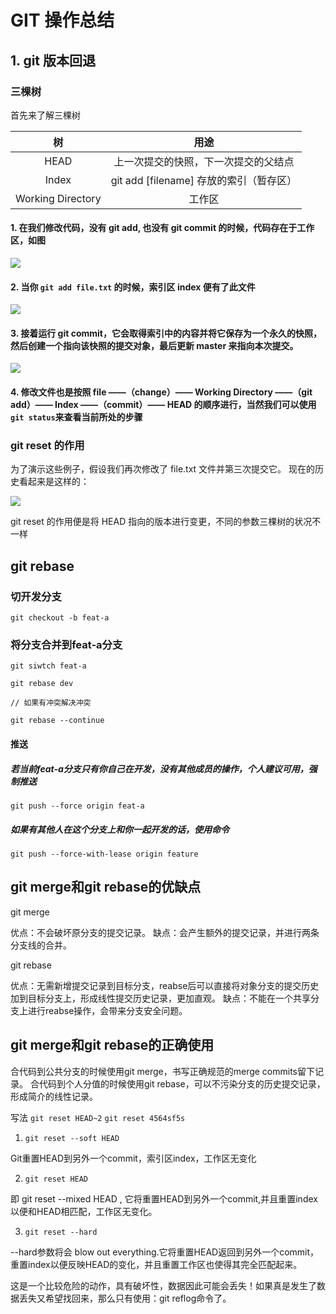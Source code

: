 # GIT 操作总结

## 1. git 版本回退

### 三棵树

首先来了解三棵树

|树|用途|
|:---:|:---:|
|HEAD|上一次提交的快照，下一次提交的父结点|
|Index|git add [filename] 存放的索引（暂存区）|
|Working Directory|工作区|

#### 1. 在我们修改代码，没有 git add, 也没有 git commit 的时候，代码存在于工作区，如图
![](https://user-gold-cdn.xitu.io/2019/3/13/16975a2ff36abc3c?w=679&h=521&f=png&s=31765)


#### 2. 当你 `git add file.txt` 的时候，索引区 index 便有了此文件
![](https://user-gold-cdn.xitu.io/2019/3/13/16975a7d3a41dec1?w=672&h=572&f=png&s=42432)

#### 3. 接着运行 git commit，它会取得索引中的内容并将它保存为一个永久的快照，然后创建一个指向该快照的提交对象，最后更新 master 来指向本次提交。

![](https://user-gold-cdn.xitu.io/2019/3/13/16975abdedaffd11?w=681&h=581&f=png&s=58542)

#### 4. 修改文件也是按照 file ——（change）—— Working Directory ——（git add）—— Index ——（commit）—— HEAD 的顺序进行，当然我们可以使用 `git status`来查看当前所处的步骤

### git reset 的作用

为了演示这些例子，假设我们再次修改了 file.txt 文件并第三次提交它。 现在的历史看起来是这样的：

![](https://user-gold-cdn.xitu.io/2019/3/13/16975b42fae5c123?w=676&h=545&f=png&s=71768)

git reset 的作用便是将 HEAD 指向的版本进行变更，不同的参数三棵树的状况不一样

## git rebase

### 切开发分支
  ``` 
  git checkout -b feat-a 
  ```
### 将分支合并到feat-a分支
  ```
  git siwtch feat-a

  git rebase dev

  // 如果有冲突解决冲突

  git rebase --continue
  ```
  
#### 推送

##### 若当前feat-a分支只有你自己在开发，没有其他成员的操作，个人建议可用，强制推送 
```
git push --force origin feat-a
```

##### 如果有其他人在这个分支上和你一起开发的话，使用命令
```
git push --force-with-lease origin feature
```

## git merge和git rebase的优缺点

git merge

优点：不会破坏原分支的提交记录。
缺点：会产生额外的提交记录，并进行两条分支线的合并。


git rebase

优点：无需新增提交记录到目标分支，reabse后可以直接将对象分支的提交历史加到目标分支上，形成线性提交历史记录，更加直观。
缺点：不能在一个共享分支上进行reabse操作，会带来分支安全问题。

## git merge和git rebase的正确使用

合代码到公共分支的时候使用git merge，书写正确规范的merge commits留下记录。
合代码到个人分值的时候使用git rebase，可以不污染分支的历史提交记录，形成简介的线性记录。


写法 `git reset HEAD~2` `git reset 4564sf5s`

1. `git reset --soft HEAD`

Git重置HEAD到另外一个commit，索引区index，工作区无变化

2. `git reset HEAD`

即 git reset --mixed HEAD , 它将重置HEAD到另外一个commit,并且重置index以便和HEAD相匹配，工作区无变化。

3. `git reset --hard`

--hard参数将会 blow out everything.它将重置HEAD返回到另外一个commit，重置index以便反映HEAD的变化，并且重置工作区也使得其完全匹配起来。

这是一个比较危险的动作，具有破坏性，数据因此可能会丢失！如果真是发生了数据丢失又希望找回来，那么只有使用：git reflog命令了。
